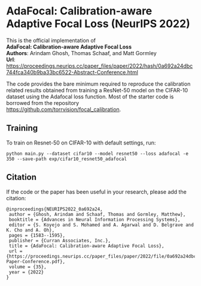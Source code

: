 # AdaFocal: Calibration-aware Adaptive Focal Loss (NeurIPS 2022)
This is the official implementation of <br />
**AdaFocal: Calibration-aware Adaptive Focal Loss** <br />
**Authors**: Arindam Ghosh, Thomas Schaaf, and Matt Gormley <br />
**Url**: https://proceedings.neurips.cc/paper_files/paper/2022/hash/0a692a24dbc744fca340b9ba33bc6522-Abstract-Conference.html <br />


The code provides the bare minimum required to reproduce the calibration related results obtained from training a ResNet-50 model on the CIFAR-10 dataset using the Adafocal loss function.
Most of the starter code is borrowed from the repository https://github.com/torrvision/focal_calibration.

## Training
To train on Resnet-50 on CIFAR-10 with default settings, run:
```train
python main.py --dataset cifar10 --model resnet50 --loss adafocal -e 350 --save-path exp/cifar10_resnet50_adafocal
```

## Citation
If the code or the paper has been useful in your research, please add the citation:
```citation
@inproceedings{NEURIPS2022_0a692a24,
 author = {Ghosh, Arindam and Schaaf, Thomas and Gormley, Matthew},
 booktitle = {Advances in Neural Information Processing Systems},
 editor = {S. Koyejo and S. Mohamed and A. Agarwal and D. Belgrave and K. Cho and A. Oh},
 pages = {1583--1595},
 publisher = {Curran Associates, Inc.},
 title = {AdaFocal: Calibration-aware Adaptive Focal Loss},
 url = {https://proceedings.neurips.cc/paper_files/paper/2022/file/0a692a24dbc744fca340b9ba33bc6522-Paper-Conference.pdf},
 volume = {35},
 year = {2022}
}
```
